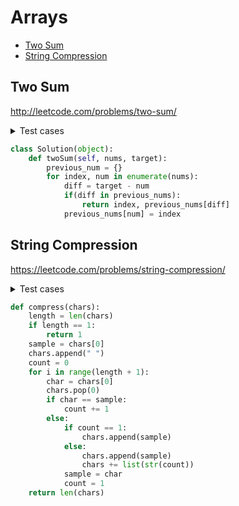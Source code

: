 # Arrays

+ [Two Sum](#wo-sum)
+ [String Compression](#string-compression)

## Two Sum
http://leetcode.com/problems/two-sum/
<details><summary>Test cases</summary><blockquote>

```python



```
</blockquote></details>

```python
class Solution(object):
    def twoSum(self, nums, target):
        previous_num = {}
        for index, num in enumerate(nums):
            diff = target - num
            if(diff in previous_nums):
                return index, previous_nums[diff]
            previous_nums[num] = index
```

## String Compression
https://leetcode.com/problems/string-compression/
<details><summary>Test cases</summary><blockquote>

```python



```
</blockquote></details>

```python
def compress(chars):
    length = len(chars)
    if length == 1:
        return 1
    sample = chars[0]
    chars.append(" ")
    count = 0
    for i in range(length + 1):
        char = chars[0]
        chars.pop(0)
        if char == sample:
            count += 1
        else:
            if count == 1:
                chars.append(sample)
            else:
                chars.append(sample)
                chars += list(str(count))
            sample = char
            count = 1
    return len(chars)
```